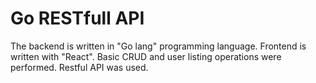 # Go RESTfull API
 The backend is written in "Go lang" programming language. Frontend is written with "React". Basic CRUD and user listing operations were performed. Restful API was used.
